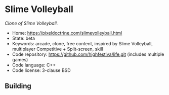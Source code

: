 # Slime Volleyball

_Clone of Slime Volleyball._

- Home: https://pixeldoctrine.com/slimevolleyball.html
- State: beta
- Keywords: arcade, clone, free content, inspired by Slime Volleyball, multiplayer Competitive + Split-screen, skill
- Code repository: https://github.com/highfestiva/life.git (includes multiple games)
- Code language: C++
- Code license: 3-clause BSD

## Building

